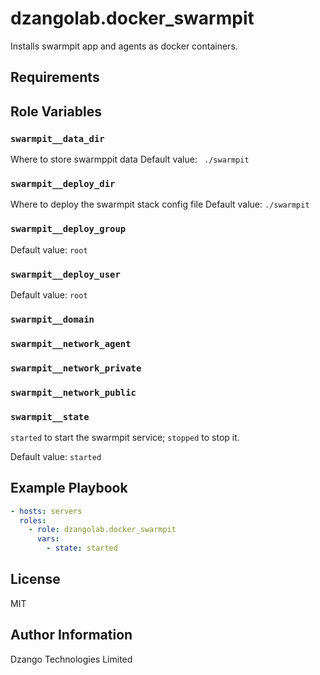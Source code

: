 dzangolab.docker_swarmpit
=========

Installs swarmpit app and agents as docker containers.

Requirements
------------

Role Variables
--------------

### `swarmpit__data_dir`

Where to store swarmppit data
Default value: ` ./swarmpit`

### `swarmpit__deploy_dir`

Where to deploy the swarmpit stack config file
Default value: `./swarmpit`

### `swarmpit__deploy_group`

Default value: `root`

### `swarmpit__deploy_user`

Default value: `root`

### `swarmpit__domain`

### `swarmpit__network_agent`

### `swarmpit__network_private`

### `swarmpit__network_public`

### `swarmpit__state`

`started` to start the swarmpit service; `stopped` to stop it.

Default value: `started`

Example Playbook
----------------

```yaml
- hosts: servers
  roles:
    - role: dzangolab.docker_swarmpit
      vars:
        - state: started
```

License
-------

MIT

Author Information
------------------

Dzango Technologies Limited